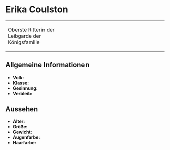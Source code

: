 # Erika Coulston

<table>
<tr><td>
<p>
Oberste Ritterin der Leibgarde der Königsfamilie
</p>

</td><td width="300">
<!-- Edit here -->
<img src="erika.png" alt="" />
</td></tr>
</table>

## Allgemeine Informationen

- **Volk:**
- **Klasse:**
- **Gesinnung:**
- **Verbleib:**

## Aussehen

- **Alter:**
- **Größe:**
- **Gewicht:**
- **Augenfarbe:**
- **Haarfarbe:**

<!--
## Beziehungen

<list columns="3">
<li>
</li>
</list>

## Notizen

- **Ziele:** 
- **Geheimnisse:** 
-->